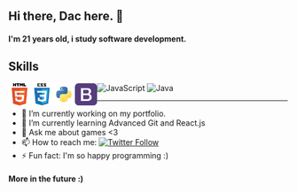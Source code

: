 ## Hi there, Dac here. 👋
#### I'm 21 years old, i study software development.
## Skills


<img alt="HTML5" align="left" width="40px" src="https://raw.githubusercontent.com/github/explore/80688e429a7d4ef2fca1e82350fe8e3517d3494d/topics/html/html.png" />

<img alt="CSS" align="left" width="40px" src="https://raw.githubusercontent.com/github/explore/80688e429a7d4ef2fca1e82350fe8e3517d3494d/topics/css/css.png" />

<img alt="Python" align="left" width="40px" src="https://raw.githubusercontent.com/github/explore/80688e429a7d4ef2fca1e82350fe8e3517d3494d/topics/python/python.png" />

<img alt="JavaScript" src="https://cdn.jsdelivr.net/npm/programming-languages-logos/src/javascript/javascript.png" height="100">

<img alt="Java" src="https://cdn.jsdelivr.net/npm/programming-languages-logos/src/javascript/javascript.png](https://cdn.jsdelivr.net/npm/programming-languages-logos@0.0.3/src/java/java.png" height="100">


<img alt="Bootstrap+" align="left" width="40px" src="https://raw.githubusercontent.com/github/explore/80688e429a7d4ef2fca1e82350fe8e3517d3494d/topics/bootstrap/bootstrap.png" />

<br/>

---

- 🔭 I’m currently working on my portfolio.
- 🌱 I’m currently learning Advanced Git and React.js
- 💬 Ask me about games <3
- 📫 How to reach me: [![Twitter Follow](https://img.shields.io/twitter/follow/dac228?color=1DA1F2&label=Dac228&logo=twitter&style=for-the-badge)](https://twitter.com/dac228)
- ⚡ Fun fact: I'm so happy programming :)

#### More in the future :)

[Python]: Python
